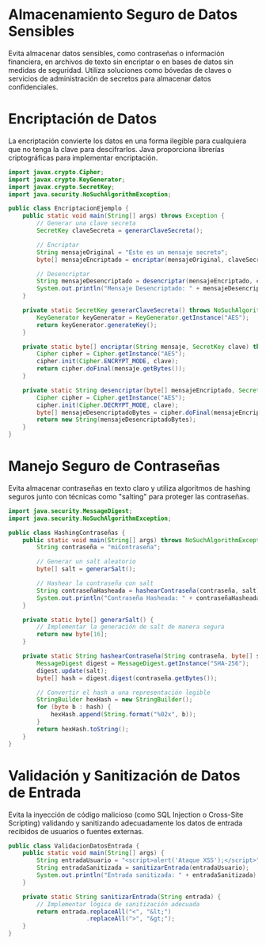 # Almacenamiento Seguro de Datos Sensibles
Evita almacenar datos sensibles, como contraseñas o información financiera, en archivos de texto sin encriptar o en bases de datos sin medidas de seguridad. Utiliza soluciones como bóvedas de claves o servicios de administración de secretos para almacenar datos confidenciales.

# Encriptación de Datos
La encriptación convierte los datos en una forma ilegible para cualquiera que no tenga la clave para descifrarlos. Java proporciona librerías criptográficas para implementar encriptación.

```java
import javax.crypto.Cipher;
import javax.crypto.KeyGenerator;
import javax.crypto.SecretKey;
import java.security.NoSuchAlgorithmException;

public class EncriptacionEjemplo {
    public static void main(String[] args) throws Exception {
        // Generar una clave secreta
        SecretKey claveSecreta = generarClaveSecreta();

        // Encriptar
        String mensajeOriginal = "Este es un mensaje secreto";
        byte[] mensajeEncriptado = encriptar(mensajeOriginal, claveSecreta);

        // Desencriptar
        String mensajeDesencriptado = desencriptar(mensajeEncriptado, claveSecreta);
        System.out.println("Mensaje Desencriptado: " + mensajeDesencriptado);
    }

    private static SecretKey generarClaveSecreta() throws NoSuchAlgorithmException {
        KeyGenerator keyGenerator = KeyGenerator.getInstance("AES");
        return keyGenerator.generateKey();
    }

    private static byte[] encriptar(String mensaje, SecretKey clave) throws Exception {
        Cipher cipher = Cipher.getInstance("AES");
        cipher.init(Cipher.ENCRYPT_MODE, clave);
        return cipher.doFinal(mensaje.getBytes());
    }

    private static String desencriptar(byte[] mensajeEncriptado, SecretKey clave) throws Exception {
        Cipher cipher = Cipher.getInstance("AES");
        cipher.init(Cipher.DECRYPT_MODE, clave);
        byte[] mensajeDesencriptadoBytes = cipher.doFinal(mensajeEncriptado);
        return new String(mensajeDesencriptadoBytes);
    }
}
```

# Manejo Seguro de Contraseñas
Evita almacenar contraseñas en texto claro y utiliza algoritmos de hashing seguros junto con técnicas como "salting" para proteger las contraseñas.

```java
import java.security.MessageDigest;
import java.security.NoSuchAlgorithmException;

public class HashingContraseñas {
    public static void main(String[] args) throws NoSuchAlgorithmException {
        String contraseña = "miContraseña";

        // Generar un salt aleatorio
        byte[] salt = generarSalt();

        // Hashear la contraseña con salt
        String contraseñaHasheada = hashearContraseña(contraseña, salt);
        System.out.println("Contraseña Hasheada: " + contraseñaHasheada);
    }

    private static byte[] generarSalt() {
        // Implementar la generación de salt de manera segura
        return new byte[16];
    }

    private static String hashearContraseña(String contraseña, byte[] salt) throws NoSuchAlgorithmException {
        MessageDigest digest = MessageDigest.getInstance("SHA-256");
        digest.update(salt);
        byte[] hash = digest.digest(contraseña.getBytes());

        // Convertir el hash a una representación legible
        StringBuilder hexHash = new StringBuilder();
        for (byte b : hash) {
            hexHash.append(String.format("%02x", b));
        }
        return hexHash.toString();
    }
}
```

# Validación y Sanitización de Datos de Entrada
Evita la inyección de código malicioso (como SQL Injection o Cross-Site Scripting) validando y sanitizando adecuadamente los datos de entrada recibidos de usuarios o fuentes externas.

```java
public class ValidacionDatosEntrada {
    public static void main(String[] args) {
        String entradaUsuario = "<script>alert('Ataque XSS');</script>";
        String entradaSanitizada = sanitizarEntrada(entradaUsuario);
        System.out.println("Entrada sanitizada: " + entradaSanitizada);
    }

    private static String sanitizarEntrada(String entrada) {
        // Implementar lógica de sanitización adecuada
        return entrada.replaceAll("<", "&lt;")
                      .replaceAll(">", "&gt;");
    }
}
```
